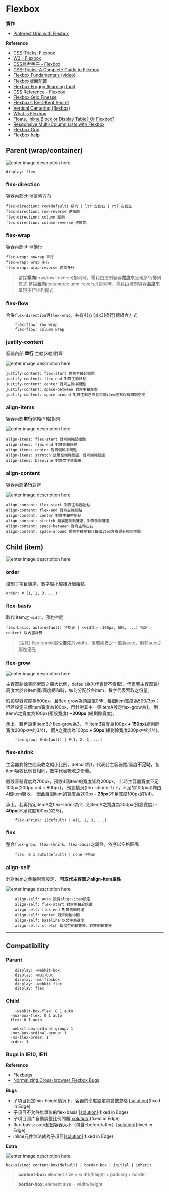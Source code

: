 # Flexbox

**實作**
* [Pinterest Grid with Flexbox](http://codepen.io/estherj-hsu/pen/bVXOMY)

**Reference**

 - [CSS-Tricks: Flexbox](https://css-tricks.com/using-flexbox/)
 - [W3 - Flexbox](http://www.w3.org/html/ig/zh/wiki/Css3-flexbox)
 - [CSS參考手冊 - Flexbox](http://css.doyoe.com/properties/flex/index.htm)
 - [CSS-Tricks: A Complete Guide to Flexbox](https://css-tricks.com/snippets/css/a-guide-to-flexbox/)
 - [Flexbox Fundamentals (video)](https://egghead.io/lessons/misc-flexbox-fundamentals)
 - [Flexbox版面配置](http://zh-tw.learnlayout.com/flexbox.html)
 - [Flexbox Froggy (learning tool)](http://flexboxfroggy.com/)
 - [CSS Reference - Flexbox](http://tympanus.net/codrops/css_reference/flexbox)
 - [Flexbox Grid Finesse](https://medium.com/@Heydon/flexbox-grid-finesse-4d22b80bfee1#.txc4ylkrf)
 - [Flexbox’s Best-Kept Secret](https://medium.com/@samserif/flexbox-s-best-kept-secret-bd3d892826b6#.3bd4xfkt8)
 - [Vertical Centering (flexbox)](https://philipwalton.github.io/solved-by-flexbox/demos/vertical-centering/)
 - [What is Flexbox](https://medium.com/@spaceninja/what-is-flexbox-6aed968555ef#.4wvachxkk)
 - [Floats, Inline Block or Display Table? Or Flexbox?](http://blog.karenmenezes.com/2014/apr/13/floats-inline-block-or-display-table-or-flexbox/)
 - [Responsive Multi-Column Lists with Flexbox](http://fourword.fourkitchens.com/article/responsive-multi-column-lists-flexbox)
 - [Flexbox Grid](http://callmenick.com/post/flexbox-examples)
 - [Flexbox.help](http://flexbox.help/)

## Parent (wrap/container)

![enter image description here](https://cdn.css-tricks.com/wp-content/uploads/2014/05/flex-container.svg)

    display: flex

### flex-direction

容器內部child排列方向


    flex-direction: row(default) 橫向 | ltr 左到右 | rtl 右到左
    flex-direction: row-reverse 逆橫向
    flex-direction: column 縱向
    flex-direction: column-reverse 逆縱向


### flex-wrap
容器內部child換行

    flex-wrap: nowrap 單行
    flex-wrap: wrap 多行
    flex-wrap: wrap-reverse 逆向多行

> 當採**橫向**(row/row-reverse)排列時，需藉由控制容器**寬度**來呈現多行排列模式
> 當採**縱向**(column/column-reverse)排列時，需藉由控制容器**高度**來呈現多行排列模式

### flex-flow
合併`flex-direction`與`flex-wrap`，共有4(方向)x3(換行)總組合方式

```
    flex-flow: row wrap
    flex-flow: column wrap
```

### justify-content
容器內部 **單行** 主軸(X軸)對齊

![enter image description here](https://cdn.css-tricks.com/wp-content/uploads/2013/04/justify-content.svg)

    justify-content: flex-start 對齊主軸起始點
    justify-content: flex-end 對齊主軸終點
    justify-content: center 對齊主軸中間點
    justify-content: space-between 對齊主軸左右
    justify-content: space-around 對齊主軸左右且每個item左右保有相同空間

### align-items
容器內部**單行**側軸(Y軸)對齊

![enter image description here](https://cdn.css-tricks.com/wp-content/uploads/2014/05/align-items.svg)

    align-items: flex-start 對齊側軸起始點
    align-items: flex-end 對齊側軸終點
    align-items: center 對齊側軸中間點
    align-items: stretch 延展至側軸雙邊、對齊側軸雙邊
    align-items: baseline 對齊文字基準線

### align-content
容器內部**多行**對齊

![enter image description here](https://cdn.css-tricks.com/wp-content/uploads/2013/04/align-content.svg)

    align-content: flex-start 對齊主軸起始點
    align-content: flex-end 對齊主軸終點
    align-content: center 對齊主軸中間點
    align-content: stretch 延展至側軸雙邊、對齊側軸雙邊
    align-content: space-between 對齊主軸左右
    align-content: space-around 對齊主軸左右且每個item左右保有相同空間

## Child (item)

![enter image description here](https://cdn.css-tricks.com/wp-content/uploads/2014/05/flex-items.svg)

### order
控制子項目順序，數字越小越接近起始點

    order: # (1, 2, 3, ...)

### flex-basis
取代 item之 `width`，預約空間

    flex-basis: auto(default) 不指定 | <width> (100px, 50%, ...) 指定 | content 以內容計算

> [注意]  flex-shrink屬性**優先**於width，但若兩者之一值為auto，則非auto之屬性優先

### flex-grow

![enter image description here](https://cdn.css-tricks.com/wp-content/uploads/2014/05/flex-grow.svg)

主容器剩餘空間索取之擴大比例，default為0(代表皆不索取)，代表若主容器寬/高度大於各item寬/高度總和時，如何分配於各item，數字代表索取之份量。

假設容器寬度為500px，且flex-grow為預設值0時，每個item寬度為500/3px；
但若設定三個item寬度為100px，再針對其中一個itemA設定flex-grow為1，
則itemA之寬度為100px(預設寬度) **+200px** (總剩餘寬度)。

承上，若再設定itemB之flex-grow為3，
則itemB寬度為100px **+ 150px**(總剩餘寬度200px中的3/4)，
而A之寬度為100px **+ 50px**(總剩餘寬度200px中的1/4)。

```
    flex-grow: 0(default) | #(1, 2, 3, ...)
```

### flex-shrink
主容器剩餘空間吸收之縮小比例，default為1，代表若主容器寬/高度**不足時**，各item吸收比例皆相同，數字代表吸收之份量。

假設容器寬度為700px，預設4個item的寬度皆為200px，
此時主容器寬度不足100px(200px × 4 = 800px)，
預設情況(flex-shrink: 1)下，不足的100px平均由4個item吸收，
因此每個item的寬度為200px **- 25px**(不足寬度100px的1/4)。

承上，若再指定itemA之flex-shrink為2，則itemA之寬度為200px(預設寬度) **- 40px**(不足寬度100px的2/5)。

```
    flex-shrink: 1(default) | #(1, 2, 3, ...)
```

### flex
整合`flex-grow`、`flex-shrink`、`flex-basis`之屬性，依序以空格區隔

```
    flex: 0 1 auto(default) | none 不指定
```

### align-self
針對item之側軸對齊設定， **可取代主容器之align-item屬性**

![enter image description here](https://cdn.css-tricks.com/wp-content/uploads/2014/05/align-items.svg)


```
    align-self: auto 跟從align-item設定
    align-self: flex-start 對齊側軸起始邊
    align-self: flex-end 對齊側軸終邊
    align-self: center 對齊側軸中間
    align-self: baseline 以文字為基準
    align-self: stretch 延展至側軸雙邊、對齊側軸雙邊
```


----------

## Compatibility

### Parant

```
    display: -webkit-box
    display: -moz-box
    display: -ms-flexbox
    display: -webkit-flex
    display: flex
```

### Child

```
    -webkit-box-flex: 0 1 auto
  -moz-box-flex: 0 1 auto
  flex: 0 1 auto

  -webkit-box-ordinal-group: 1
  -moz-box-ordinal-group: 1
  -ms-flex-order: 1
  order: 1
```

### Bugs in IE10, IE11

**Reference**
 - [Flexbugs](https://github.com/philipwalton/flexbugs)
 - [Normalizing Cross-browser Flexbox Bugs](http://philipwalton.com/articles/normalizing-cross-browser-flexbox-bugs/)

**Bugs**

 - 子項目設定min-height情況下，容器的高度設定將會被忽略 [[solution](https://github.com/philipwalton/flexbugs#3-min-height-on-a-flex-container-wont-apply-to-its-flex-items)](fixed in Edge)
 - 子項目不允許無單位的flex-basis [[solution](https://github.com/philipwalton/flexbugs#4-flex-shorthand-declarations-with-unitless-flex-basis-values-are-ignored)](fixed in Edge)
 - 子項目圖片自動調整比例問題[[solution](https://github.com/philipwalton/flexbugs#5-column-flex-items-dont-always-preserve-intrinsic-aspect-ratios)](fixed in Edge)
 - flex-basis: auto超出容器大小（包含::before/after）[[solution](https://github.com/philipwalton/flexbugs#7-flex-basis-doesnt-account-for-box-sizingborder-box)](fixed in Edge)
 - inline元件無法成為子項目[[solution](https://github.com/philipwalton/flexbugs#12-inline-elements-are-not-treated-as-flex-items)](fixed in Edge)

**Extra**

![enter image description here](https://cdn.css-tricks.com/wp-content/uploads/2010/09/widthbox.png)

    box-sizing: content-box(default) | border-box | initial | inherit

> **content-box:** element size =  width/height + padding + border
>
> **border-box:** element size =  width/height
